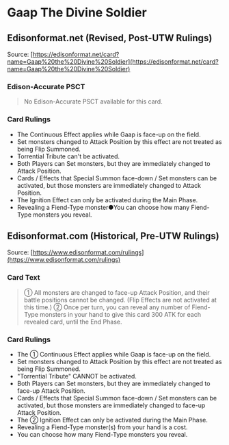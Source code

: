 # Gaap The Divine Soldier

## Edisonformat.net (Revised, Post-UTW Rulings)

Source: [https://edisonformat.net/card?name=Gaap%20the%20Divine%20Soldier](https://edisonformat.net/card?name=Gaap%20the%20Divine%20Soldier)

### Edison-Accurate PSCT

> No Edison-Accurate PSCT available for this card.

### Card Rulings

*   The Continuous Effect applies while Gaap is face-up on the field.
*   Set monsters changed to Attack Position by this effect are not treated as being Flip Summoned.
*   Torrential Tribute can't be activated.
*   Both Players can Set monsters, but they are immediately changed to Attack Position.
*   Cards / Effects that Special Summon face-down / Set monsters can be activated, but those monsters are immediately changed to Attack Position.
*   The Ignition Effect can only be activated during the Main Phase.
*   Revealing a Fiend-Type monster●You can choose how many Fiend-Type monsters you reveal.


## Edisonformat.com (Historical, Pre-UTW Rulings)

Source: [https://www.edisonformat.com/rulings](https://www.edisonformat.com/rulings)

### Card Text

> ① All monsters are changed to face-up Attack Position, and their battle positions cannot be changed. (Flip Effects are not activated at this time.) ② Once per turn, you can reveal any number of Fiend-Type monsters in your hand to give this card 300 ATK for each revealed card, until the End Phase.

### Card Rulings

*   The ① Continuous Effect applies while Gaap is face-up on the field.
*   Set monsters changed to Attack Position by this effect are not treated as being Flip Summoned.
*   "Torrential Tribute" CANNOT be activated.
*   Both Players can Set monsters, but they are immediately changed to face-up Attack Position.
*   Cards / Effects that Special Summon face-down / Set monsters can be activated, but those monsters are immediately changed to face-up Attack Position.
*   The ② Ignition Effect can only be activated during the Main Phase.
*   Revealing a Fiend-Type monster(s) from your hand is a cost.
*   You can choose how many Fiend-Type monsters you reveal.


